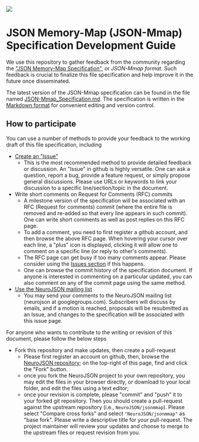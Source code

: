 ![](https://neurojson.org/wiki/upload/neurojson_banner_long.png)

# JSON Memory-Map (JSON-Mmap) Specification Development Guide

We use this repository to gather feedback from the community regarding the 
["JSON Memory-Map Specification"](JSON-Mmap_Specification.md), or _JSON-Mmap format_. Such 
feedback is crucial to finalize this file specification and help improve
it in the future once disseminated. 

The latest version of the JSON-Mmap specification can be found in the file named 
[JSON-Mmap_Specification.md](JSON-Mmap_Specification.md). The specification is written
in the [Markdown format](https://github.com/adam-p/markdown-here/wiki/Markdown-Cheatsheet) 
for convenient editing and version control.

## How to participate

You can use a number of methods to provide your feedback to the working 
draft of this file specification, including

- [Create an "Issue"](https://github.com/NeuroJSON/jsonmmap/issues)
  - This is the most recommended method to provide detailed feedback or 
    discussion. An "Issue" in github is highly versatile. One can ask a 
    question, report a bug, provide a feature request, or simply propose
    general discussions. Please use URLs or keywords to link your discussion 
    to a specific line/section/topic in the document.
- Write short comments on Request for Comments (RFC) commits
  - A milestone version of the specification will be associated with an
    RFC (Request for comments) commit (where the entire file is removed
    and re-added so that every line appears in such commit). One can
    write short comments as well as post replies on this RFC page. 
  - To add a comment, you need to first register a github account, and then 
    browse the above RFC page. When hovering your cursor over each line, a 
    "plus" icon is displayed, clicking it will allow one to comment on a 
    specific line (or reply to other's comments).
  - The RFC page can get busy if too many comments appear. Please consider 
    using the [Issues section](https://github.com/NeuroJSON/jsonmmap/issues) if this happens.
  - One can browse the commit history of the specification document. If
    anyone is interested in commenting on a particular updated, you can also
    comment on any of the commit page using the same method.
- [Use the NeuroJSON mailing list](https://groups.google.com/g/neurojson)
  - You may send your comments to the NeuroJSON mailing list (neurojson at googlegroups.com). 
    Subscribers will discuss by emails, and if a motion is reached, proposals
    will be resubmitted as an Issue, and changes to the specification will be
    associated with this issue page.

For anyone who wants to contribute to the writing or revision of this document,
please follow the below steps

- Fork this repository and make updates, then create a pull-request
  - Please first register an account on github, then, browse the 
    [NeuroJSON repository](https://github.com/NeuroJSON/jsonmmap);
    on the top-right of this page, find and click the "Fork" button.
  - once you fork the NeuroJSON project to your own repository, you may edit the
    files in your browser directly, or download to your local folder, and 
    edit the files using a text editor;
  - once your revision is complete, please "commit" and "push" it to your forked
    git repository. Then you should create a pull-request against the upstream
    repository (i.e., `NeuroJSON/jsonmmap`). Please select "Compare cross forks" and 
    select `"NeuroJSON/jsonmmap"` as "base fork". Please write a descriptive title for
    your pull-request. The project maintainer will review your updates
    and choose to merge to the upstream files or request revision from you.
    
